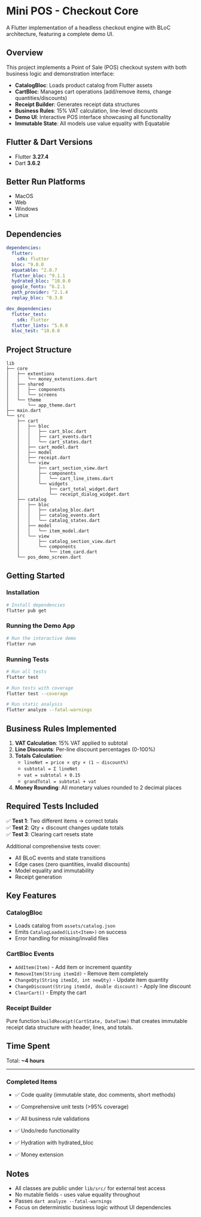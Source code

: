# Mini POS - Checkout Core

A Flutter implementation of a headless checkout engine with BLoC architecture, featuring a complete demo UI.

## Overview

This project implements a Point of Sale (POS) checkout system with both business logic and demonstration interface:

- **CatalogBloc**: Loads product catalog from Flutter assets
- **CartBloc**: Manages cart operations (add/remove items, change quantities/discounts)
- **Receipt Builder**: Generates receipt data structures
- **Business Rules**: 15% VAT calculation, line-level discounts
- **Demo UI**: Interactive POS interface showcasing all functionality
- **Immutable State**: All models use value equality with Equatable

## Flutter & Dart Versions

- Flutter **3.27.4**
- Dart **3.6.2**

## Better Run Platforms

- MacOS
- Web
- Windows
- Linux

## Dependencies

```yaml
dependencies:
  flutter:
    sdk: flutter
  bloc: ^9.0.0
  equatable: ^2.0.7
  flutter_bloc: ^9.1.1
  hydrated_bloc: ^10.0.0
  google_fonts: ^6.2.1
  path_provider: ^2.1.4
  replay_bloc: ^0.3.0

dev_dependencies:
  flutter_test:
    sdk: flutter
  flutter_lints: ^5.0.0
  bloc_test: ^10.0.0
```

## Project Structure

```
lib
├── core
│   ├── extentions
│   │   └── money_extenstions.dart
│   ├── shared
│   │   ├── components
│   │   └── screens
│   └── theme
│       └── app_theme.dart
├── main.dart
└── src
    ├── cart
    │   ├── bloc
    │   │   ├── cart_bloc.dart
    │   │   ├── cart_events.dart
    │   │   └── cart_states.dart
    │   ├── cart_model.dart
    │   ├── model
    │   ├── receipt.dart
    │   └── view
    │       ├── cart_section_view.dart
    │       ├── components
    │       │   └── cart_line_items.dart
    │       └── widgets
    │           ├── cart_total_widget.dart
    │           └── receipt_dialog_widget.dart
    ├── catalog
    │   ├── bloc
    │   │   ├── catalog_bloc.dart
    │   │   ├── catalog_events.dart
    │   │   └── catalog_states.dart
    │   ├── model
    │   │   └── item_model.dart
    │   └── view
    │       ├── catalog_section_view.dart
    │       └── components
    │           └── item_card.dart
    └── pos_demo_screen.dart

```

## Getting Started

### Installation

```bash
# Install dependencies
flutter pub get
```

### Running the Demo App

```bash
# Run the interactive demo
flutter run
```

### Running Tests

```bash
# Run all tests
flutter test

# Run tests with coverage
flutter test --coverage

# Run static analysis
flutter analyze --fatal-warnings
```

## Business Rules Implemented

1. **VAT Calculation**: 15% VAT applied to subtotal
2. **Line Discounts**: Per-line discount percentages (0-100%)
3. **Totals Calculation**:
   - `lineNet = price × qty × (1 – discount%)`
   - `subtotal = Σ lineNet`
   - `vat = subtotal × 0.15`
   - `grandTotal = subtotal + vat`
4. **Money Rounding**: All monetary values rounded to 2 decimal places

## Required Tests Included

✅ **Test 1**: Two different items → correct totals  
✅ **Test 2**: Qty + discount changes update totals  
✅ **Test 3**: Clearing cart resets state  

Additional comprehensive tests cover:

- All BLoC events and state transitions
- Edge cases (zero quantities, invalid discounts)
- Model equality and immutability
- Receipt generation

## Key Features

### CatalogBloc

- Loads catalog from `assets/catalog.json`
- Emits `CatalogLoaded(List<Item>)` on success
- Error handling for missing/invalid files

### CartBloc Events

- `AddItem(Item)` - Add item or increment quantity
- `RemoveItem(String itemId)` - Remove item completely
- `ChangeQty(String itemId, int newQty)` - Update item quantity
- `ChangeDiscount(String itemId, double discount)` - Apply line discount
- `ClearCart()` - Empty the cart

### Receipt Builder

Pure function `buildReceipt(CartState, DateTime)` that creates immutable receipt data structure with header, lines, and totals.

## Time Spent

Total: **~4 hours**

---
### Completed Items

- ✅ Code quality (immutable state, doc comments, short methods)
- ✅ Comprehensive unit tests (>95% coverage)
- ✅ All business rule validations

- ✅ Undo/redo functionality
- ✅ Hydration with hydrated_bloc
- ✅ Money extension

## Notes

- All classes are public under `lib/src/` for external test access
- No mutable fields - uses value equality throughout
- Passes `dart analyze --fatal-warnings`
- Focus on deterministic business logic without UI dependencies
